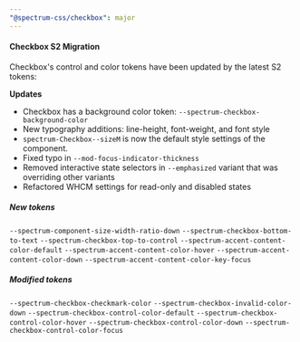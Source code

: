 ```yaml
---
"@spectrum-css/checkbox": major
---
```


#### Checkbox S2 Migration

Checkbox's control and color tokens have been updated by the latest S2 tokens:

**Updates**

- Checkbox has a background color token: `--spectrum-checkbox-background-color`
- New typography additions: line-height, font-weight, and font style
- `spectrum-Checkbox--sizeM` is now the default style settings of the component.
- Fixed typo in `--mod-focus-indicator-thickness`
- Removed interactive state selectors in `--emphasized` variant that was overriding other variants
- Refactored WHCM settings for read-only and disabled states

##### New tokens

`--spectrum-component-size-width-ratio-down`
`--spectrum-checkbox-bottom-to-text`
`--spectrum-checkbox-top-to-control`
`--spectrum-accent-content-color-default`
`--spectrum-accent-content-color-hover`
`--spectrum-accent-content-color-down`
`--spectrum-accent-content-color-key-focus`

##### Modified tokens

`--spectrum-checkbox-checkmark-color`
`--spectrum-checkbox-invalid-color-down`
`--spectrum-checkbox-control-color-default`
`--spectrum-checkbox-control-color-hover`
`--spectrum-checkbox-control-color-down`
`--spectrum-checkbox-control-color-focus`
